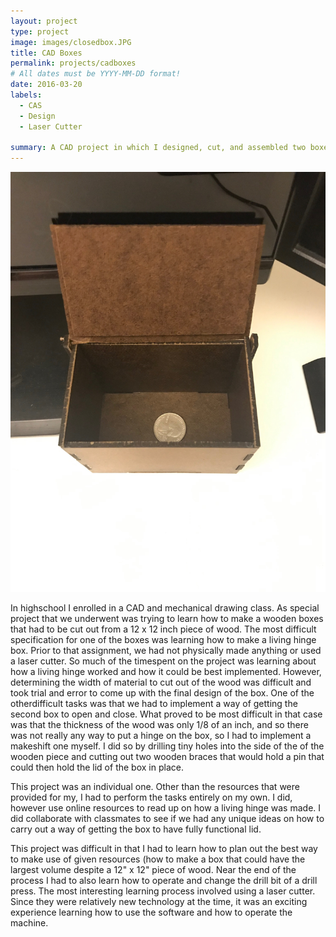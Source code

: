 ```yaml
---
layout: project
type: project
image: images/closedbox.JPG
title: CAD Boxes
permalink: projects/cadboxes
# All dates must be YYYY-MM-DD format!
date: 2016-03-20
labels:
  - CAS
  - Design
  - Laser Cutter
  
summary: A CAD project in which I designed, cut, and assembled two boxes.
---
```


<img class="ui medium right floated rounded image" src="../images/openbox.JPG">

In highschool I enrolled in a CAD and mechanical drawing class. As special project that we underwent was trying to learn how to
make a wooden boxes that had to be cut out from a 12 x 12 inch piece of wood. The most difficult specification for one of the boxes was 
learning how to make a living hinge box. Prior to that assignment, we had not physically made anything or used a laser cutter. So much of 
the timespent on the project was learning about how a living hinge worked and how it could be best implemented. However, determining the 
width of material to cut out of the wood was difficult and took trial and error to come up with the final design of the box. One of the 
otherdifficult tasks was that we had to implement a way of getting the second box to open and close. What proved to be most difficult in 
that case was that the thickness of the wood was only 1/8 of an inch, and so there was not really any way to put a hinge on the box, so I 
had to implement a makeshift one myself. I did so by drilling tiny holes into the side of the of the wooden piece and cutting out two 
wooden braces that would hold a pin that could then hold the lid of the box in place.


This project was an individual one. Other than the resources that were provided for my, I had to perform the tasks entirely on my own. I 
did, however use online resources to read up on how a living hinge was made. I did collaborate with classmates to see if we had any unique 
ideas on how to carry out a way of getting the box to have fully functional lid. 

This project was difficult in that I had to learn how to plan out the best way to make use of given resources (how to make a box that
could have the largest volume despite a 12" x 12" piece of wood. Near the end of the process I had to also learn how to operate and change 
the drill bit of a drill press. The most interesting learning process involved using a laser cutter. Since they were relatively new
technology at the time, it was an exciting experience learning how to use the software and how to operate the machine. 

